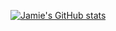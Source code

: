 [![Jamie's GitHub stats](https://github-readme-stats.vercel.app/api?username=jaestill)](https://github.com/anuraghazra/github-readme-stats)

